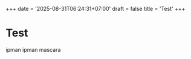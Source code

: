 +++
date = '2025-08-31T06:24:31+07:00'
draft = false
title = 'Test'
+++

# Test

ipman ipman mascara
